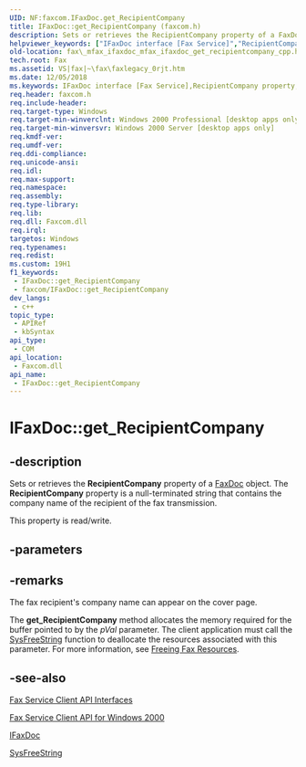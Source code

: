 ```yaml
---
UID: NF:faxcom.IFaxDoc.get_RecipientCompany
title: IFaxDoc::get_RecipientCompany (faxcom.h)
description: Sets or retrieves the RecipientCompany property of a FaxDoc object. The RecipientCompany property is a null-terminated string that contains the company name of the recipient of the fax transmission.
helpviewer_keywords: ["IFaxDoc interface [Fax Service]","RecipientCompany property","IFaxDoc.RecipientCompany","IFaxDoc.get_RecipientCompany","IFaxDoc::RecipientCompany","IFaxDoc::get_RecipientCompany","IFaxDoc::put_RecipientCompany","RecipientCompany property [Fax Service]","RecipientCompany property [Fax Service]","IFaxDoc interface","_mfax_ifaxdoc_get_recipientcompany","fax._mfax_ifaxdoc_get_recipientcompany","fax._mfax_ifaxdoc_mfax_ifaxdoc_get_recipientcompany_cpp","faxcom/IFaxDoc::RecipientCompany","faxcom/IFaxDoc::get_RecipientCompany","faxcom/IFaxDoc::put_RecipientCompany","get_RecipientCompany"]
old-location: fax\_mfax_ifaxdoc_mfax_ifaxdoc_get_recipientcompany_cpp.htm
tech.root: Fax
ms.assetid: VS|fax|~\fax\faxlegacy_0rjt.htm
ms.date: 12/05/2018
ms.keywords: IFaxDoc interface [Fax Service],RecipientCompany property, IFaxDoc.RecipientCompany, IFaxDoc.get_RecipientCompany, IFaxDoc::RecipientCompany, IFaxDoc::get_RecipientCompany, IFaxDoc::put_RecipientCompany, RecipientCompany property [Fax Service], RecipientCompany property [Fax Service],IFaxDoc interface, _mfax_ifaxdoc_get_recipientcompany, fax._mfax_ifaxdoc_get_recipientcompany, fax._mfax_ifaxdoc_mfax_ifaxdoc_get_recipientcompany_cpp, faxcom/IFaxDoc::RecipientCompany, faxcom/IFaxDoc::get_RecipientCompany, faxcom/IFaxDoc::put_RecipientCompany, get_RecipientCompany
req.header: faxcom.h
req.include-header: 
req.target-type: Windows
req.target-min-winverclnt: Windows 2000 Professional [desktop apps only]
req.target-min-winversvr: Windows 2000 Server [desktop apps only]
req.kmdf-ver: 
req.umdf-ver: 
req.ddi-compliance: 
req.unicode-ansi: 
req.idl: 
req.max-support: 
req.namespace: 
req.assembly: 
req.type-library: 
req.lib: 
req.dll: Faxcom.dll
req.irql: 
targetos: Windows
req.typenames: 
req.redist: 
ms.custom: 19H1
f1_keywords:
 - IFaxDoc::get_RecipientCompany
 - faxcom/IFaxDoc::get_RecipientCompany
dev_langs:
 - c++
topic_type:
 - APIRef
 - kbSyntax
api_type:
 - COM
api_location:
 - Faxcom.dll
api_name:
 - IFaxDoc::get_RecipientCompany
---
```


# IFaxDoc::get_RecipientCompany


## -description

Sets or retrieves the <b>RecipientCompany</b> property of a <a href="/previous-versions/windows/desktop/fax/-mfax-faxdoc">FaxDoc</a> object. The <b>RecipientCompany</b> property is a null-terminated string that contains the company name of the recipient of the fax transmission.

This property is read/write.

## -parameters

## -remarks

The fax recipient's company name can appear on the cover page.

The <b>get_RecipientCompany</b> method allocates the memory required for the buffer pointed to by the <i>pVal</i> parameter. The client application must call the <a href="/previous-versions/windows/desktop/api/oleauto/nf-oleauto-sysfreestring">SysFreeString</a> function to deallocate the resources associated with this parameter. For more information, see <a href="/previous-versions/windows/desktop/fax/-mfax-freeing-fax-resources">Freeing Fax Resources</a>.

## -see-also

<a href="/previous-versions/windows/desktop/fax/-mfax-fax-service-client-api-interfaces">Fax Service Client API Interfaces</a>



<a href="/previous-versions/windows/desktop/fax/-mfax-fax-service-client-api-for-windows-2000">Fax Service Client API for Windows 2000</a>



<a href="/previous-versions/windows/desktop/api/faxcom/nn-faxcom-ifaxdoc">IFaxDoc</a>



<a href="/previous-versions/windows/desktop/api/oleauto/nf-oleauto-sysfreestring">SysFreeString</a>

